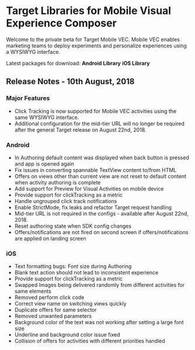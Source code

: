 # Target Libraries for Mobile Visual Experience Composer
Welcome to the private beta for Target Mobile VEC. Mobile VEC enables marketing teams to deploy experiments and personalize experiences using a WYSIWYG interface.

Latest packages for download:
**Android Library**
**iOS Library**

## Release Notes - 10th August, 2018
### Major Features
* Click Tracking is now supported for Mobile VEC activities using the same WYSIWYG interface.
* Additional configuration for the mid-tier URL will no longer be required after the general Target release on August 22nd, 2018.

### Android
* In Authoring default content was displayed when back button is pressed and app is opened again
* Fix issues in converting spannable TextView content to/from HTML
* Offers on views other than current view are not reset to default content when activity authoring is complete
* Add support for Preview for Visual Activities on mobile device
* Provide support for clickTracking as a metric
* Handle ungrouped click track notifications
* Enable StrictMode, fix leaks and refactor Target request handling
* Mid-tier URL is not required in the configs - available after August 22nd, 2018.
* Reset authoring state when SDK config changes
* Offers/notifications are not fired on second screen if offers/notifications are applied on landing screen

### iOS
* Text formatting bugs: Font size during Authoring
* Blank text action should not lead to inconsistent experience
* Provide support for clickTracking as a metric
* Swapped Images being delivered randomly from different activities for same elements
* Removed perform click code
* Correct view name on switching views quickly
* Duplicate offers for same selector
* Removed unwanted parameters
* Background color of the text was not working after setting a large font size
* Underline and background color issue fixed
* Collision of offers for activities with different priorities handled
